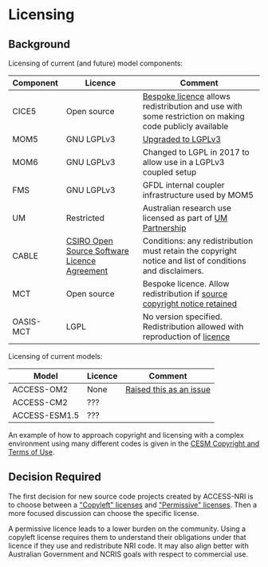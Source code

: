 # Licensing

## Background

Licensing of current (and future) model components:

| **Component** | **Licence** | **Comment**|
|--------------|-----------|-------------|
| CICE5        | Open source |[Bespoke licence](https://github.com/CICE-Consortium/CICE-svn-trunk/blob/main/LICENSE.pdf) allows redistribution and use with some restriction on making code publicly available  |
| MOM5     | GNU LGPLv3    | [Upgraded to LGPLv3](https://github.com/mom-ocean/MOM5/issues/370) |
| MOM6     | GNU LGPLv3    | Changed to LGPL in 2017 to allow use in a LGPLv3 coupled setup |
| FMS      | GNU LGPLv3    | GFDL internal coupler infrastructure used by MOM5 | 
| UM       | Restricted    | Australian research use licensed as part of [UM Partnership](https://www.metoffice.gov.uk/research/approach/collaboration/unified-model/partnership) |
| CABLE    | [CSIRO Open Source Software Licence Agreement](https://trac.nci.org.au/trac/cable/wiki/license) | Conditions: any redistribution must retain the copyright notice and list of conditions and disclaimers.|
| MCT      | Open source   | Bespoke licence. Allow redistribution if [source copyright notice retained](https://github.com/MCSclimate/MCT/blob/master/LICENSE) |
| OASIS-MCT| LGPL     | No version specified. Redistribution allowed   with reproduction of [licence](https://gitlab.com/cerfacs/oasis3-mct/-/blob/OASIS3-MCT_5.0/LICENSE) |

Licensing of current models:


|  **Model**     |  **Licence**   | **Comment** |
|---------------|-------------|-------------|
| ACCESS-OM2 | None | [Raised this as an issue](https://github.com/COSIMA/access-om2/issues/264) |
| ACCESS-CM2    | ???  |  |
| ACCESS-ESM1.5 | ???  |  |

An example of how to approach copyright and licensing with a complex
environment using many different codes is given in the [CESM Copyright
and Terms of Use](https://www.cesm.ucar.edu/models/cesm2/copyright.html).

## Decision Required

The first decision for new source code projects created by ACCESS-NRI is
to choose between a ["Copyleft" licenses](https://en.wikipedia.org/wiki/Copyleft) and ["Permissive" licenses](https://en.wikipedia.org/wiki/Permissive_software_license). Then a more focused discussion can choose the specific license.

A permissive licence leads to a lower burden on the community. Using a
copyleft license requires them to understand their obligations under
that licence if they use and redistribute NRI code. It may also align
better with Australian Government and NCRIS goals with respect to
commercial use.
